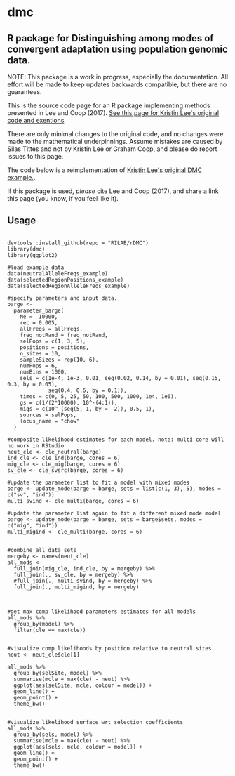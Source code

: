 # dmc
## R package for Distinguishing among modes of convergent adaptation using population genomic data.

NOTE: This package is a work in progress, especially the documentation. All effort will be made to keep updates backwards compatible, but there are no guarantees.

This is the source code page for an R package implementing methods presented in Lee and Coop (2017). [See this page for Kristin Lee's original code and exentions](https://github.com/kristinmlee/dmc/)

There are only minimal changes to the original code, and no changes were made to the mathematical underpinnings. Assume mistakes are caused by Silas Tittes and not by Kristin Lee or Graham Coop, and please do report issues to this page.

The code below is a reimplementation of [Kristin Lee's original DMC example.](https://github.com/kristinmlee/dmc/blob/master/dmc_example.md).

If this package is used, *please* cite Lee and Coop (2017), and share a link this page (you know, if you feel like it).

## Usage

```

devtools::install_github(repo = "RILAB/rDMC")
library(dmc)
library(ggplot2)

#load example data
data(neutralAlleleFreqs_example)
data(selectedRegionPositions_example)
data(selectedRegionAlleleFreqs_example)

#specify parameters and input data.
barge <- 
  parameter_barge(
    Ne =  10000,
    rec = 0.005,
    allFreqs = allFreqs,  
    freq_notRand = freq_notRand, 
    selPops = c(1, 3, 5),
    positions = positions,
    n_sites = 10,
    sampleSizes = rep(10, 6),
    numPops = 6,
    numBins = 1000,
    sels = c(1e-4, 1e-3, 0.01, seq(0.02, 0.14, by = 0.01), seq(0.15, 0.3, by = 0.05), 
             seq(0.4, 0.6, by = 0.1)),
    times = c(0, 5, 25, 50, 100, 500, 1000, 1e4, 1e6),
    gs = c(1/(2*10000), 10^-(4:1)),
    migs = c(10^-(seq(5, 1, by = -2)), 0.5, 1),
    sources = selPops, 
    locus_name = "chow"
  )

#composite likelihood estimates for each model. note: multi core will no work in RStudio
neut_cle <- cle_neutral(barge)
ind_cle <- cle_ind(barge, cores = 6)
mig_cle <- cle_mig(barge, cores = 6)
sv_cle <- cle_svsrc(barge, cores = 6)

#update the parameter list to fit a model with mixed modes
barge <- update_mode(barge = barge, sets = list(c(1, 3), 5), modes = c("sv", "ind"))
multi_svind <- cle_multi(barge, cores = 6)

#update the parameter list again to fit a different mixed mode model
barge <- update_mode(barge = barge, sets = barge$sets, modes =  c("mig", "ind"))
multi_migind <- cle_multi(barge, cores = 6)


#combine all data sets
mergeby <- names(neut_cle)
all_mods <- 
  full_join(mig_cle, ind_cle, by = mergeby) %>%
  full_join(., sv_cle, by = mergeby) %>% 
  #full_join(., multi_svind, by = mergeby) %>% 
  full_join(., multi_migind, by = mergeby)



#get max comp likelihood parameters estimates for all models
all_mods %>% 
  group_by(model) %>% 
  filter(cle == max(cle))


#visualize comp likelihoods by position relative to neutral sites
neut <- neut_cle$cle[1]

all_mods %>% 
  group_by(selSite, model) %>% 
  summarise(mcle = max(cle) - neut) %>% 
  ggplot(aes(selSite, mcle, colour = model)) +
  geom_line() +
  geom_point() +
  theme_bw()


#visualize likelihood surface wrt selection coefficients
all_mods %>% 
  group_by(sels, model) %>% 
  summarise(mcle = max(cle) - neut) %>% 
  ggplot(aes(sels, mcle, colour = model)) +
  geom_line() +
  geom_point() +
  theme_bw()

```

